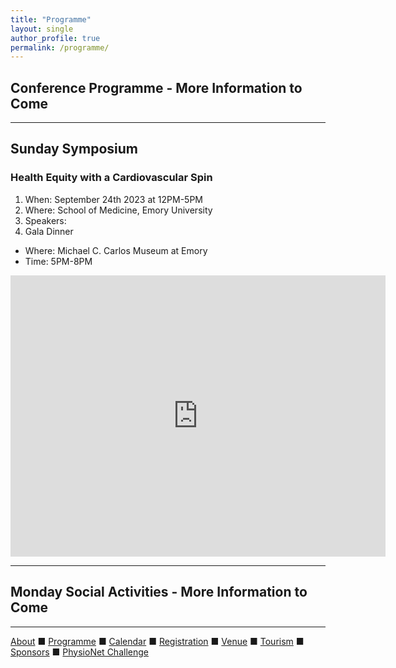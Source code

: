 ```yaml
---
title: "Programme"
layout: single
author_profile: true
permalink: /programme/
---
```

## Conference Programme - More Information to Come
---

## Sunday Symposium 
### Health Equity with a Cardiovascular Spin
1. When: September 24th 2023 at 12PM-5PM
2. Where: School of Medicine, Emory University
3. Speakers:
4. Gala Dinner
- Where: Michael C. Carlos Museum at Emory
- Time: 5PM-8PM

<iframe src="https://www.google.com/maps/embed?pb=!1m14!1m8!1m3!1d13262.937222444154!2d-84.31849215396728!3d33.79335874111268!3m2!1i1024!2i768!4f13.1!3m3!1m2!1s0x0%3A0x1241166e7267e3e0!2sEmory%20University-School%20of%20Medicine!5e0!3m2!1sen!2sus!4v1659122641913!5m2!1sen!2sus" width="600" height="450" style="border:0;" allowfullscreen="" loading="lazy" referrerpolicy="no-referrer-when-downgrade"></iframe>

---
## Monday Social Activities - More Information to Come

---

[About](../about/) &#9632; [Programme](../programme/) &#9632; [Calendar](../calendar/) &#9632; [Registration](../registration/) &#9632; [Venue](../venue/) &#9632; [Tourism](../tourism/) &#9632; [Sponsors](../sponsors/) &#9632; [PhysioNet Challenge](../challenge/)
